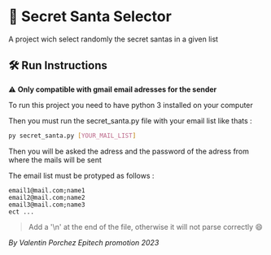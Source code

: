 # :santa: Secret Santa Selector

A project wich select randomly the secret santas in a given list

## :hammer_and_wrench: Run Instructions

:warning: **Only compatible with gmail email adresses for the sender**

To run this project you need to have python 3 installed on your computer

Then you must run the secret_santa.py file with your email list like thats :
```bash
py secret_santa.py [YOUR_MAIL_LIST]
```

Then you will be asked the adress and the password of the adress from where the mails will be sent

The email list must be protyped as follows : 
```
email1@mail.com;name1
email2@mail.com;name2
email3@mail.com;name3
ect ...
```
> Add a '\n' at the end of the file, otherwise it will not parse correctly :smile:

*By Valentin Porchez Epitech promotion 2023*

